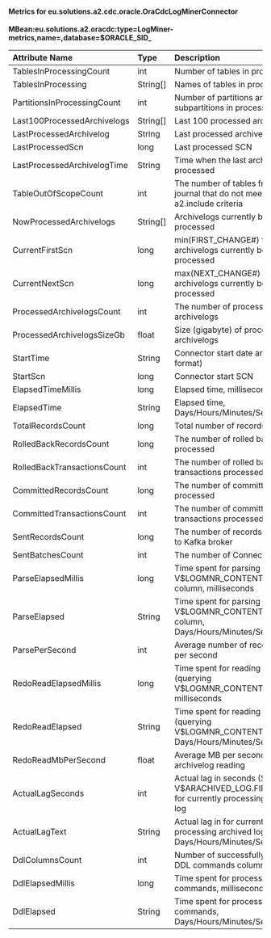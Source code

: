 #### Metrics for eu.solutions.a2.cdc.oracle.OraCdcLogMinerConnector

**MBean:eu.solutions.a2.oracdc:type=LogMiner-metrics,name=<Connector-Name>,database=$ORACLE_SID_<hostname>**

|Attribute Name              |Type     |Description                                                                                          |
|:---------------------------|:--------|:----------------------------------------------------------------------------------------------------|
|TablesInProcessingCount     |int      |Number of tables in processing                                                                       |
|TablesInProcessing          |String[] |Names of tables in processing                                                                        |
|PartitionsInProcessingCount |int      |Number of partitions and subpartitions in processing                                                 |
|Last100ProcessedArchivelogs |String[] |Last 100 processed archivelogs                                                                       |
|LastProcessedArchivelog     |String   |Last processed archivelog                                                                            |
|LastProcessedScn            |long     |Last processed SCN                                                                                   |
|LastProcessedArchivelogTime |String   |Time when the last archivelog was processed                                                          |
|TableOutOfScopeCount        |int      |The number of tables from the journal that do not meet the a2.include criteria                       |
|NowProcessedArchivelogs     |String[] |Archivelogs currently being processed                                                                |
|CurrentFirstScn             |long     |min(FIRST_CHANGE#) for archivelogs currently being processed                                         |
|CurrentNextScn              |long     |max(NEXT_CHANGE#) for archivelogs currently being processed                                          |
|ProcessedArchivelogsCount   |int      |The number of processed archivelogs                                                                  |
|ProcessedArchivelogsSizeGb  |float    |Size (gigabyte) of processed archivelogs                                                             |
|StartTime                   |String   |Connector start date and time (ISO format)                                                           |
|StartScn                    |long     |Connector start SCN                                                                                  |
|ElapsedTimeMillis           |long     |Elapsed time, milliseconds                                                                           |
|ElapsedTime                 |String   |Elapsed time, Days/Hours/Minutes/Seconds                                                             |
|TotalRecordsCount           |long     |Total number of records processed                                                                    |
|RolledBackRecordsCount      |long     |The number of rolled back records processed                                                          |
|RolledBackTransactionsCount |int      |The number of rolled back transactions processed                                                     |
|CommittedRecordsCount       |long     |The number of committed records processed                                                            |
|CommittedTransactionsCount  |int      |The number of committed transactions processed                                                       |
|SentRecordsCount            |long     |The number of records already sent to Kafka broker                                                   |
|SentBatchesCount            |int      |The number of Connector poll() call                                                                  |
|ParseElapsedMillis          |long     |Time spent for parsing V$LOGMNR_CONTENTS.SQL_REDO column, milliseconds                               |
|ParseElapsed                |String   |Time spent for parsing V$LOGMNR_CONTENTS.SQL_REDO column, Days/Hours/Minutes/Seconds                 |
|ParsePerSecond              |int      |Average number of records parsed per second                                                          |
|RedoReadElapsedMillis       |long     |Time spent for reading archivelogs (querying V$LOGMNR_CONTENTS), milliseconds                        |
|RedoReadElapsed             |String   |Time spent for reading archivelogs (querying V$LOGMNR_CONTENTS), Days/Hours/Minutes/Seconds          |
|RedoReadMbPerSecond         |float    |Average MB per second of archivelog reading                                                          |
|ActualLagSeconds            |int      |Actual lag in seconds (SYSDATE - V$ARACHIVED_LOG.FIRST_TIME) for currently processing archived log   |
|ActualLagText               |String   |Actual lag in for currently processing archived log, Days/Hours/Minutes/Seconds                      |
|DdlColumnsCount             |int      |Number of successfully changed by DDL commands columns                                               |
|DdlElapsedMillis            |long     |Time spent for processing DDL commands, milliseconds                                                 | 
|DdlElapsed                  |String   |Time spent for processing DDL commands, Days/Hours/Minutes/Seconds                                   | 
